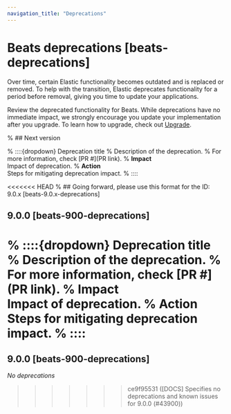 ```yaml
---
navigation_title: "Deprecations"
---
```


# Beats deprecations [beats-deprecations]
Over time, certain Elastic functionality becomes outdated and is replaced or removed. To help with the transition, Elastic deprecates functionality for a period before removal, giving you time to update your applications.

Review the deprecated functionality for Beats. While deprecations have no immediate impact, we strongly encourage you update your implementation after you upgrade.
To learn how to upgrade, check out [Upgrade](docs-content://deploy-manage/upgrade.md).

% ## Next version

% ::::{dropdown} Deprecation title
% Description of the deprecation.
% For more information, check [PR #](PR link).
% **Impact**<br> Impact of deprecation.
% **Action**<br> Steps for mitigating deprecation impact.
% ::::

<<<<<<< HEAD
% ## Going forward, please use this format for the ID: 9.0.x [beats-9.0.x-deprecations]

## 9.0.0 [beats-900-deprecations]

% ::::{dropdown} Deprecation title
% Description of the deprecation.
% For more information, check [PR #](PR link).
% **Impact**<br> Impact of deprecation.
% **Action**<br> Steps for mitigating deprecation impact.
% ::::
=======
## 9.0.0 [beats-900-deprecations]

_No deprecations_
>>>>>>> ce9f95531 ([DOCS] Specifies no deprecations and known issues for 9.0.0 (#43900))
